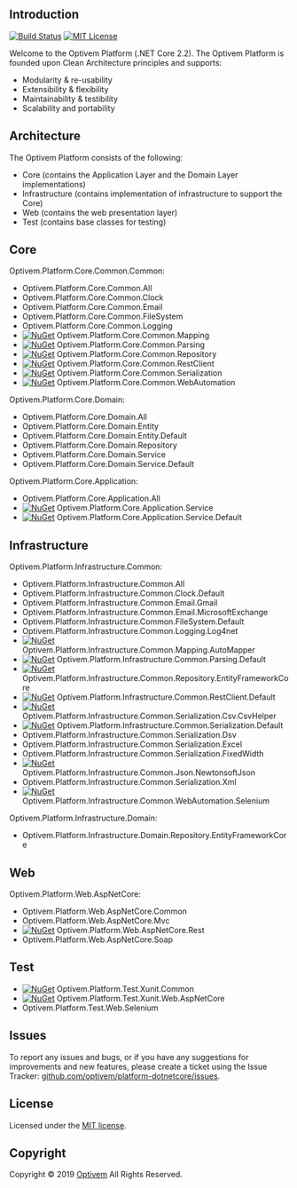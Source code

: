 ## Introduction

[![Build Status](https://img.shields.io/appveyor/ci/optivem/platform-dotnetcore.svg)](https://ci.appveyor.com/project/optivem/platform-dotnetcore)
[![MIT License](http://img.shields.io/badge/license-MIT-brightgreen.svg)](http://opensource.org/licenses/MIT)

Welcome to the Optivem Platform (.NET Core 2.2). The Optivem Platform is founded upon Clean Architecture principles and supports:
* Modularity & re-usability
* Extensibility & flexibility
* Maintainability & testibility
* Scalability and portability

## Architecture

The Optivem Platform consists of the following:
* Core (contains the Application Layer and the Domain Layer implementations)
* Infrastructure (contains implementation of infrastructure to support the Core)
* Web (contains the web presentation layer)
* Test (contains base classes for testing)


## Core

Optivem.Platform.Core.Common.Common:

* Optivem.Platform.Core.Common.All
* Optivem.Platform.Core.Common.Clock
* Optivem.Platform.Core.Common.Email
* Optivem.Platform.Core.Common.FileSystem
* Optivem.Platform.Core.Common.Logging
* [![NuGet](https://img.shields.io/nuget/v/Optivem.Platform.Core.Common.Mapping.svg)](https://www.nuget.org/packages/Optivem.Platform.Core.Common.Mapping) Optivem.Platform.Core.Common.Mapping
* [![NuGet](https://img.shields.io/nuget/v/Optivem.Platform.Core.Common.Parsing.svg)](https://www.nuget.org/packages/Optivem.Platform.Core.Common.Parsing) Optivem.Platform.Core.Common.Parsing
* [![NuGet](https://img.shields.io/nuget/v/Optivem.Platform.Core.Common.Repository.svg)](https://www.nuget.org/packages/Optivem.Platform.Core.Common.Repository) Optivem.Platform.Core.Common.Repository
* [![NuGet](https://img.shields.io/nuget/v/Optivem.Platform.Core.Common.RestClient.svg)](https://www.nuget.org/packages/Optivem.Platform.Core.Common.RestClient) Optivem.Platform.Core.Common.RestClient
* [![NuGet](https://img.shields.io/nuget/v/Optivem.Platform.Core.Common.Serialization.svg)](https://www.nuget.org/packages/Optivem.Platform.Core.Common.Serialization) Optivem.Platform.Core.Common.Serialization
* [![NuGet](https://img.shields.io/nuget/v/Optivem.Platform.Core.Common.WebAutomation.svg)](https://www.nuget.org/packages/Optivem.Platform.Core.Common.WebAutomation) Optivem.Platform.Core.Common.WebAutomation

Optivem.Platform.Core.Domain:

* Optivem.Platform.Core.Domain.All
* Optivem.Platform.Core.Domain.Entity
* Optivem.Platform.Core.Domain.Entity.Default
* Optivem.Platform.Core.Domain.Repository
* Optivem.Platform.Core.Domain.Service
* Optivem.Platform.Core.Domain.Service.Default

Optivem.Platform.Core.Application:

* Optivem.Platform.Core.Application.All
* [![NuGet](https://img.shields.io/nuget/v/Optivem.Platform.Core.Application.Service.svg)](https://www.nuget.org/packages/Optivem.Platform.Core.Application.Service) Optivem.Platform.Core.Application.Service
* [![NuGet](https://img.shields.io/nuget/v/Optivem.Platform.Core.Application.Service.Default.svg)](https://www.nuget.org/packages/Optivem.Platform.Core.Application.Service.Default) Optivem.Platform.Core.Application.Service.Default

## Infrastructure

Optivem.Platform.Infrastructure.Common:

* Optivem.Platform.Infrastructure.Common.All
* Optivem.Platform.Infrastructure.Common.Clock.Default
* Optivem.Platform.Infrastructure.Common.Email.Gmail
* Optivem.Platform.Infrastructure.Common.Email.MicrosoftExchange
* Optivem.Platform.Infrastructure.Common.FileSystem.Default
* Optivem.Platform.Infrastructure.Common.Logging.Log4net
* [![NuGet](https://img.shields.io/nuget/v/Optivem.Platform.Infrastructure.Common.Mapping.AutoMapper.svg)](https://www.nuget.org/packages/Optivem.Platform.Infrastructure.Common.Mapping.AutoMapper) Optivem.Platform.Infrastructure.Common.Mapping.AutoMapper
* [![NuGet](https://img.shields.io/nuget/v/Optivem.Platform.Infrastructure.Common.Parsing.Default.svg)](https://www.nuget.org/packages/Optivem.Platform.Infrastructure.Common.Parsing.Default) Optivem.Platform.Infrastructure.Common.Parsing.Default
* [![NuGet](https://img.shields.io/nuget/v/Optivem.Platform.Infrastructure.Common.Repository.EntityFrameworkCore.svg)](https://www.nuget.org/packages/Optivem.Platform.Infrastructure.Common.Repository.EntityFrameworkCore) Optivem.Platform.Infrastructure.Common.Repository.EntityFrameworkCore
* [![NuGet](https://img.shields.io/nuget/v/Optivem.Platform.Infrastructure.Common.RestClient.Default.svg)](https://www.nuget.org/packages/Optivem.Platform.Infrastructure.Common.RestClient.Default) Optivem.Platform.Infrastructure.Common.RestClient.Default
* [![NuGet](https://img.shields.io/nuget/v/Optivem.Platform.Infrastructure.Common.Serialization.Csv.CsvHelper.svg)](https://www.nuget.org/packages/Optivem.Platform.Infrastructure.Common.Serialization.Csv.CsvHelper) Optivem.Platform.Infrastructure.Common.Serialization.Csv.CsvHelper
* [![NuGet](https://img.shields.io/nuget/v/Optivem.Platform.Infrastructure.Common.Serialization.Default.svg)](https://www.nuget.org/packages/Optivem.Platform.Infrastructure.Common.Serialization.Default) Optivem.Platform.Infrastructure.Common.Serialization.Default
* Optivem.Platform.Infrastructure.Common.Serialization.Dsv
* Optivem.Platform.Infrastructure.Common.Serialization.Excel
* Optivem.Platform.Infrastructure.Common.Serialization.FixedWidth
* [![NuGet](https://img.shields.io/nuget/v/Optivem.Platform.Infrastructure.Common.Json.NewtonsoftJson.svg)](https://www.nuget.org/packages/Optivem.Platform.Infrastructure.Common.Json.NewtonsoftJson) Optivem.Platform.Infrastructure.Common.Json.NewtonsoftJson
* Optivem.Platform.Infrastructure.Common.Serialization.Xml
* [![NuGet](https://img.shields.io/nuget/v/Optivem.Platform.Infrastructure.Common.WebAutomation.Selenium.svg)](https://www.nuget.org/packages/Optivem.Platform.Infrastructure.Common.WebAutomation.Selenium) Optivem.Platform.Infrastructure.Common.WebAutomation.Selenium


<!-- TODO: VC: TEMP -->
<!-- * [![NuGet](https://img.shields.io/nuget/v/Optivem.Platform.Infrastructure.Common.XYZ.svg)](https://www.nuget.org/packages/Optivem.Platform.Infrastructure.Common.XYZ) Optivem.Platform.Infrastructure.Common.XYZ -->


Optivem.Platform.Infrastructure.Domain:
* Optivem.Platform.Infrastructure.Domain.Repository.EntityFrameworkCore

## Web

Optivem.Platform.Web.AspNetCore:
* Optivem.Platform.Web.AspNetCore.Common
* Optivem.Platform.Web.AspNetCore.Mvc
* [![NuGet](https://img.shields.io/nuget/v/Optivem.Platform.Web.AspNetCore.Rest.svg)](https://www.nuget.org/packages/Optivem.Platform.Web.AspNetCore.Rest) Optivem.Platform.Web.AspNetCore.Rest
* Optivem.Platform.Web.AspNetCore.Soap

## Test

* [![NuGet](https://img.shields.io/nuget/v/Optivem.Platform.Test.Xunit.Common.svg)](https://www.nuget.org/packages/Optivem.Platform.Test.Xunit.Common) Optivem.Platform.Test.Xunit.Common
* [![NuGet](https://img.shields.io/nuget/v/Optivem.Platform.Test.Xunit.Web.AspNetCore.svg)](https://www.nuget.org/packages/Optivem.Platform.Test.Xunit.Web.AspNetCore) Optivem.Platform.Test.Xunit.Web.AspNetCore
* Optivem.Platform.Test.Web.Selenium

## Issues

To report any issues and bugs, or if you have any suggestions for improvements and new features, please create a ticket using the Issue Tracker: [github.com/optivem/platform-dotnetcore/issues](https://github.com/optivem/platform-dotnetcore/issues).

## License

Licensed under the [MIT license](http://opensource.org/licenses/mit-license.php). 

## Copyright

Copyright © 2019 [Optivem](https://www.optivem.com/) All Rights Reserved.